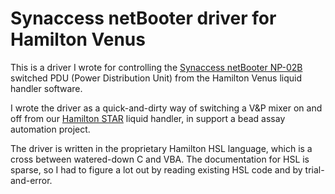 # Synaccess netBooter driver for Hamilton Venus

This is a driver I wrote for controlling the [Synaccess netBooter NP-02B](https://www.synaccess-net.com/np-02b)
switched PDU (Power Distribution Unit) from the Hamilton Venus liquid handler
software.

I wrote the driver as a quick-and-dirty way of switching a V&P mixer on and off
from our [Hamilton STAR](https://www.hamiltoncompany.com/automated-liquid-handling/platforms/microlab-star)
liquid handler, in support a bead assay automation project.

The driver is written in the proprietary Hamilton HSL language, which is a
cross between watered-down C and VBA.  The documentation for HSL is sparse, so I
had to figure a lot out by reading existing HSL code and by trial-and-error.

